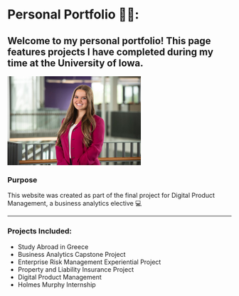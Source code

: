 # Personal Portfolio 👩‍🎓:

## Welcome to my personal portfolio! This page features projects I have completed during my time at the University of Iowa. 

<img src="https://raw.githubusercontent.com/baileylamm/Portfolio/main/Headshot.JPG" alt="Professional Headshot" width="300" align="center">  

### Purpose
This website was created as part of the final project for Digital Product Management, a business analytics elective :computer:

---

### Projects Included: 
- Study Abroad in Greece  
- Business Analytics Capstone Project 
- Enterprise Risk Management Experiential Project 
- Property and Liability Insurance Project  
- Digital Product Management  
- Holmes Murphy Internship  

